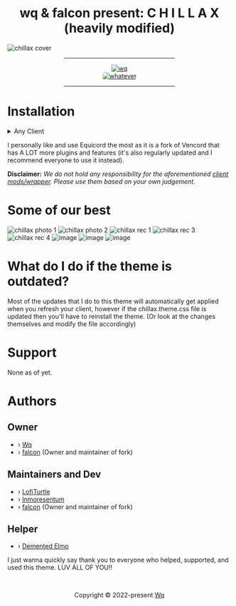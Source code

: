 <h1 align="center">wq & falcon present:   C H I L L A X (heavily modified) </h1>

![chillax cover](https://github.com/warrayquipsome/Chillax/assets/84565593/eedd9969-6f6d-4cf0-8885-89cefa473085)

<div align="center">
    <hr width="250px"/>
    <div align="center">
        <a href="https://discord.com/invite/DrfX6286kF" target="_blank">
            <img src="https://dcbadge.vercel.app/api/server/DrfX6286kF?theme=discord-inverted" alt="wq"/>
        </a>
        <br/>
        <a href="https://chillax-org.github.io/chillaxdocs/" target="_blank">
            <img src="https://img.shields.io/static/v1.svg?style=for-the-badge&label=DOCS&message=CHILLAX&colorA=333333&colorB=FB5454"
                     alt="whatever" style="border-radius: 5px"/>
        </a>
    </div>
    <hr width="250px"/>
</div>

# Installation

<details>
<summary>Any Client</summary>

To install and use the theme on [Vencord](https://vencord.dev/), [BetterDiscord](https://betterdiscord.app/), [Equicord](https://github.com/Equicord/Equicord), or any other client that supports themes for that matter:

1. Go to [chillax.theme.css](https://github.com/falc0n2222/Chillax/blob/main/chillax.theme.css)
2. Download it.
3. Go to your client's themes tab.
4. Open the themes folder.
5. Put the chillax.theme.css file inside.
6. It should now automatically load the theme and apply, if not you can enable it manually.
7. Modify/Change any `variables/css` if you want to.

</details>

I personally like and use Equicord the most as it is a fork of Vencord that has A LOT more plugins and features (it's also regularly updated and I recommend everyone to use it instead).

**Disclaimer:** _We do not hold any responsibility for the aforementioned [client mods/wrapper](#Installation).
Please use them based on your own judgement._

# Some of our best

![chillax photo 1](https://github.com/warrayquipsome/Chillax/assets/84565593/b8f6e950-0dcc-45bc-a4ef-8f42285a0e4a)
![chillax photo 2](https://github.com/warrayquipsome/Chillax/assets/84565593/ed4425f6-48d4-4b21-bf78-42ae1a5d51ea)
![chillax rec 1](https://github.com/warrayquipsome/Chillax/assets/84565593/083833a3-12bb-4350-af87-6f6e5e1af1bd)
![chillax rec 3](https://github.com/warrayquipsome/Chillax/assets/84565593/79094b2d-ec24-404d-bd7b-87457886a6c8)
![chillax rec 4](https://github.com/warrayquipsome/Chillax/assets/84565593/41bb7383-159e-4693-93e6-27db7f9c2336)
![image](https://github.com/warrayquipsome/Chillax/assets/84565593/825cfc4d-8920-4187-8393-bfa5d83d6cd2)
![image](https://github.com/warrayquipsome/Chillax/assets/84565593/f4fa6f61-b523-4e3c-a5e3-0707f01ac1fa)
![image](https://github.com/warrayquipsome/Chillax/assets/84565593/0fd0a150-07f6-42fd-9ee8-ca5867ceedf0)

# What do I do if the theme is outdated?

Most of the updates that I do to this theme will automatically get applied when you refresh your client,
however if the chillax.theme.css file is updated then you'll have to reinstall the theme. 
(Or look at the changes themselves and modify the file accordingly)

# Support

None as of yet.

# Authors

## Owner

- › [Wq](https://github.com/warrayquipsome)
- › [falcon](https://github.com/falc0n2222) (Owner and maintainer of fork)

## Maintainers and Dev

- › [LofiTurtle](https://github.com/LofiTurtle)
- › [Inmoresentum](https://github.com/Inmoresentum)
- › [falcon](https://github.com/falc0n2222) (Owner and maintainer of fork)

## Helper

- › [Demented Elmo](https://github.com/Demented-Elmo)

I just wanna quickly say thank you to everyone who helped, supported, and used this theme.
LUV ALL OF YOU!!

&#160;

<p align="center">Copyright &copy; 2022-present 
   <a href="https://github.com/warrayquipsome" target="_blank">Wq</a>
</p>
